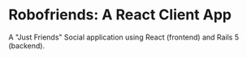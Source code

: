 Robofriends: A React Client App
===============
A "Just Friends" Social application using React (frontend) and Rails 5 (backend).

